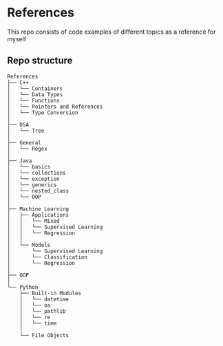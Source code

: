 # References

This repo consists of code examples of different topics as a reference for myself

## Repo structure

```text
References
├── C++
│   └── Containers
│   └── Data Types
│   └── Functions
│   └── Pointers and References
│   └── Type Conversion
│
├── DSA
│   └── Tree
│
├── General
│   └── Regex
│   
├── Java
│   └── basics
│   └── collections
│   └── exception
│   └── generics
│   └── nested_class
│   └── OOP
│
├── Machine Learning
│   ├── Applications
│   │   └── Mixed
│   │   └── Supervised Learning
│   │   └── Regression
│   │
│   └── Models
│       └── Supervised Learning
│       └── Classification
│       └── Regression
│
├── OOP
│
└── Python
    ├── Built-in Modules
    │   └── datetime
    │   └── os
    │   └── pathlib
    │   └── re
    │   └── time
    │
    └── File Objects

```
